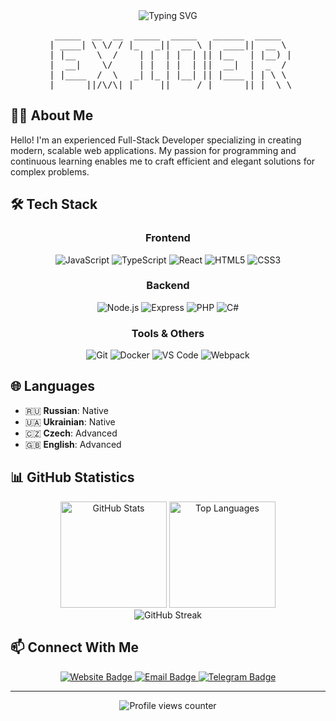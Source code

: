 <div align="center">
   <img src="https://readme-typing-svg.herokuapp.com?font=Fira+Code&weight=500&size=40&pause=1000&color=0366D6&center=true&vCenter=true&random=false&width=600&height=100&lines=Full-Stack+Developer;JavaScript+Expert;Always+Learning" alt="Typing SVG" />
</div>

<div align="center">
  <pre>  _____  __  __  _____  _____   ______  _____  
 | ____| \ \/ / |_   _||  __ \ |  ____||  __ \ 
 | |__    \  /    | |  | |  | || |__   | |__) |
 |  __|    \/     | |  | |  | ||  __|  |  _  / 
 | |____  /  \   _| |_ | |__| || |____ | | \ \ 
 |______||/\/\| |_____||_____/ |______||_|  \_\</pre>
</div>

## 👨‍💻 About Me

Hello! I'm an experienced Full-Stack Developer specializing in creating modern, scalable web applications. My passion for programming and continuous learning enables me to craft efficient and elegant solutions for complex problems.

## 🛠️ Tech Stack

<div align="center">

### Frontend
![JavaScript](https://img.shields.io/badge/JavaScript-F7DF1E?style=for-the-badge&logo=javascript&logoColor=black)
![TypeScript](https://img.shields.io/badge/TypeScript-3178C6?style=for-the-badge&logo=typescript&logoColor=white)
![React](https://img.shields.io/badge/React-61DAFB?style=for-the-badge&logo=react&logoColor=black)
![HTML5](https://img.shields.io/badge/HTML5-E34F26?style=for-the-badge&logo=html5&logoColor=white)
![CSS3](https://img.shields.io/badge/CSS3-1572B6?style=for-the-badge&logo=css3&logoColor=white)

### Backend
![Node.js](https://img.shields.io/badge/Node.js-339933?style=for-the-badge&logo=nodedotjs&logoColor=white)
![Express](https://img.shields.io/badge/Express-000000?style=for-the-badge&logo=express&logoColor=white)
![PHP](https://img.shields.io/badge/PHP-777BB4?style=for-the-badge&logo=php&logoColor=white)
![C#](https://img.shields.io/badge/C%23-239120?style=for-the-badge&logo=c-sharp&logoColor=white)

### Tools & Others
![Git](https://img.shields.io/badge/Git-F05032?style=for-the-badge&logo=git&logoColor=white)
![Docker](https://img.shields.io/badge/Docker-2496ED?style=for-the-badge&logo=docker&logoColor=white)
![VS Code](https://img.shields.io/badge/VS_Code-007ACC?style=for-the-badge&logo=visual-studio-code&logoColor=white)
![Webpack](https://img.shields.io/badge/Webpack-8DD6F9?style=for-the-badge&logo=webpack&logoColor=black)

</div>

## 🌐 Languages

- 🇷🇺 **Russian**: Native
- 🇺🇦 **Ukrainian**: Native
- 🇨🇿 **Czech**: Advanced
- 🇬🇧 **English**: Advanced

## 📊 GitHub Statistics

<div align="center">
  <img src="https://github-readme-stats.vercel.app/api?username=ex1d3r&show_icons=true&theme=react&hide_border=true" alt="GitHub Stats" height="170"/>
  <img src="https://github-readme-stats.vercel.app/api/top-langs/?username=ex1d3r&layout=compact&theme=react&hide_border=true" alt="Top Languages" height="170"/>
</div>
<div align="center">
  <img src="https://github-readme-streak-stats.herokuapp.com/?user=ex1d3r&theme=react&hide_border=true" alt="GitHub Streak" />
</div>

## 📫 Connect With Me

<div id="badges" align="center">
  <a href="https://exider.tech">
    <img src="https://img.shields.io/badge/Website-3b5998?style=for-the-badge&logo=google-chrome&logoColor=white" alt="Website Badge"/>
  </a>
  <a href="mailto:contact@exider.tech">
    <img src="https://img.shields.io/badge/Email-D14836?style=for-the-badge&logo=gmail&logoColor=white" alt="Email Badge"/>
  </a>
  <a href="https://t.me/ex1d3r">
    <img src="https://img.shields.io/badge/Telegram-2CA5E0?style=for-the-badge&logo=telegram&logoColor=white" alt="Telegram Badge"/>
  </a>
</div>

---

<div align="center">
  <img src="https://komarev.com/ghpvc/?username=exider&style=flat-square&color=blue" alt="Profile views counter"/>
</div>
